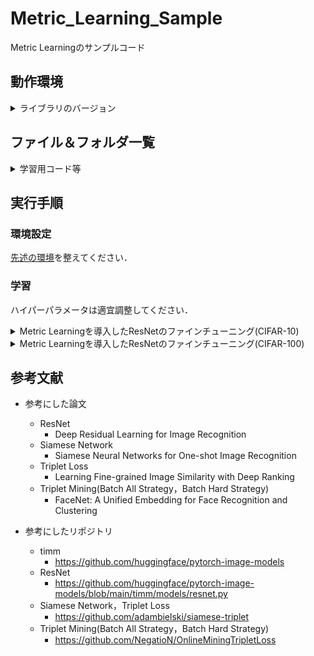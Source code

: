 # Metric_Learning_Sample
Metric Learningのサンプルコード

## 動作環境
<details>
<summary>ライブラリのバージョン</summary>
 
* cuda 12.1
* python 3.6.9
* torch 1.8.1+cu111
* torchaudio  0.8.1
* torchinfo 1.5.4
* torchmetrics  0.8.2
* torchsummary  1.5.1
* torchvision 0.9.1+cu111
* timm  0.5.4
* tlt  0.1.0
* numpy  1.19.5
* Pillow  8.4.0
* scikit-image  0.17.2
* scikit-learn  0.24.2
* tqdm  4.64.0
* opencv-python  4.5.1.48
* opencv-python-headless  4.6.0.66
* scipy  1.5.4
* matplotlib  3.3.4
* mmcv  1.7.1
</details>

## ファイル＆フォルダ一覧

<details>
<summary>学習用コード等</summary>
 
|ファイル名|説明|
|----|----|
|metric_train.py|Metric Learningを導入したResNetを学習するコード．|
|trainer.py|学習ループのコード．|
|metric_loss.py|Metric Learningの損失のコード．|
|make_graph.py|学習曲線を可視化するコード．|
</details>

## 実行手順

### 環境設定

[先述の環境](https://github.com/SyunkiTakase/Metric_Learning_Sample?tab=readme-ov-file#%E5%8B%95%E4%BD%9C%E7%92%B0%E5%A2%83)を整えてください．

### 学習
ハイパーパラメータは適宜調整してください．

<details>
<summary>Metric Learningを導入したResNetのファインチューニング(CIFAR-10)</summary>

Siamese Networkの学習 
```
python3 metric_train.py --epoch 10 --batch_size 128 --amp --dataset cifar10 --method Siamese
```
Triplet Lossの学習
```
python3 metric_train.py --epoch 10 --batch_size 128 --amp --dataset cifar10 --method Triplet
```
Triplet Mining(Batch Hard Strategy)の学習
```
python3 metric_train.py --epoch 10 --batch_size 128 --amp --dataset cifar10 --method Hard
```
Triplet Mining(Batch All Strategy)の学習
```
python3 metric_train.py --epoch 10 --batch_size 128 --amp --dataset cifar10 --method All
```
</details>

<details>
<summary>Metric Learningを導入したResNetのファインチューニング(CIFAR-100)</summary>

Siamese Networkの学習 
```
python3 metric_train.py --epoch 10 --batch_size 128 --amp --dataset cifar100 --method Siamese
```
Triplet Lossの学習
```
python3 metric_train.py --epoch 10 --batch_size 128 --amp --dataset cifar100 --method Triplet
```
Triplet Mining(Batch Hard Strategy)の学習
```
python3 metric_train.py --epoch 10 --batch_size 128 --amp --dataset cifar100 --method Hard
```
Triplet Mining(Batch All Strategy)の学習
```
python3 metric_train.py --epoch 10 --batch_size 128 --amp --dataset cifar100 --method All
```
</details>

## 参考文献
* 参考にした論文
  * ResNet
    * Deep Residual Learning for Image Recognition
  * Siamese Network
    * Siamese Neural Networks for One-shot Image Recognition
  * Triplet Loss
    * Learning Fine-grained Image Similarity with Deep Ranking
  * Triplet Mining(Batch All Strategy，Batch Hard Strategy)
    * FaceNet: A Unified Embedding for Face Recognition and Clustering

* 参考にしたリポジトリ 
  * timm
    * https://github.com/huggingface/pytorch-image-models
  * ResNet
    * https://github.com/huggingface/pytorch-image-models/blob/main/timm/models/resnet.py
  * Siamese Network，Triplet Loss
    * https://github.com/adambielski/siamese-triplet
  * Triplet Mining(Batch All Strategy，Batch Hard Strategy)
    * https://github.com/NegatioN/OnlineMiningTripletLoss
